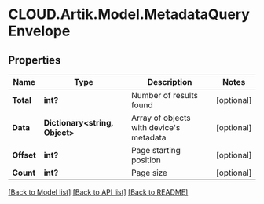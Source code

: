 # CLOUD.Artik.Model.MetadataQueryEnvelope
## Properties

Name | Type | Description | Notes
------------ | ------------- | ------------- | -------------
**Total** | **int?** | Number of results found | [optional] 
**Data** | **Dictionary&lt;string, Object&gt;** | Array of objects with device&#39;s metadata | [optional] 
**Offset** | **int?** | Page starting position | [optional] 
**Count** | **int?** | Page size | [optional] 

[[Back to Model list]](../README.md#documentation-for-models) [[Back to API list]](../README.md#documentation-for-api-endpoints) [[Back to README]](../README.md)


